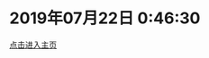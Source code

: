<h1 id="auto_update_date">2019年07月22日  0:46:30</h1>
<a href="http://qqmlxg.club" target="view_window">点击进入主页</a>
